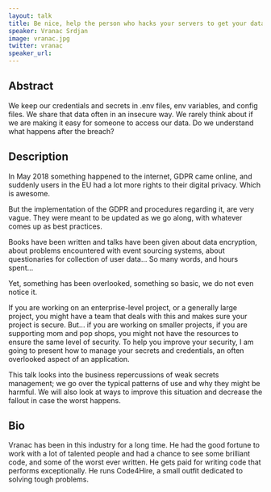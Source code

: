 ```yaml
---
layout: talk
title: Be nice, help the person who hacks your servers to get your data
speaker: Vranac Srdjan
image: vranac.jpg
twitter: vranac
speaker_url:
---
```


## Abstract
We keep our credentials and secrets in .env files, env variables, and config files. We share that data often in an insecure way. We rarely think about if we are making it easy for someone to access our data. Do we understand what happens after the breach?

## Description
In May 2018 something happened to the internet, GDPR came online, and suddenly users in the EU had a lot more rights to their digital privacy. Which is awesome. 

But the implementation of the GDPR and procedures regarding it, are very vague. They were meant to be updated as we go along, with whatever comes up as best practices.

Books have been written and talks have been given about data encryption, about problems encountered with event sourcing systems, about questionaries for collection of user data... So many words, and hours spent...

Yet, something has been overlooked, something so basic, we do not even notice it.

If you are working on an enterprise-level project, or a generally large project,
you might have a team that deals with this and makes sure your project is secure.
But... if you are working on smaller projects, if you are supporting mom and pop shops, you might not have the resources to ensure the same level of security. To help you improve your security, I am going to present how to manage your secrets and credentials, an often overlooked aspect of an application.

This talk looks into the business repercussions of weak secrets management; 
we go over the typical patterns of use and why they might be harmful. 
We will also look at ways to improve this situation and decrease the fallout in case the worst happens.


## Bio
Vranac has been in this industry for a long time. He had the good fortune to work with a lot of 
talented people and had a chance to see some brilliant code, and some of the worst ever written.
He gets paid for writing code that performs exceptionally. He runs Code4Hire, a small outfit dedicated
to solving tough problems.

